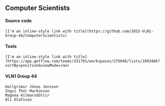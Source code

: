 ## Computer Scientists

#### Source code

	[I'm an inline-style link with title](https://github.com/2015-VLN1-Group-44/ComputerScientists)

#### Tools

	[I'm an inline-style link with title](https://app.getflow.com/teams/331791/workspaces/275048/lists/1093466?sortBy=position&viewMode=row)

#### VLN1 Group 44

	Hallgrímur Jónas Jensson
	Ingvi Thór Markússon
	Magnea Hilmarsdóttir
	Oli Olafsson

